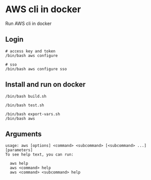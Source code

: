 # AWS cli in docker

Run AWS cli in docker

## Login

```shell
# access key and token
/bin/bash aws configure

# sso
/bin/bash aws configure sso
```

## Install and run on docker

```shell
/bin/bash build.sh
```

```shell
/bin/bash test.sh
```

```shell
/bin/bash export-vars.sh
/bin/bash aws
```

## Arguments

```shell
usage: aws [options] <command> <subcommand> [<subcommand> ...] [parameters]
To see help text, you can run:

  aws help
  aws <command> help
  aws <command> <subcommand> help
```